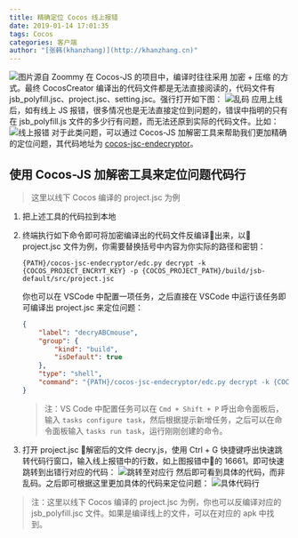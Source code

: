 ```yaml
---
title: 精确定位 Cocos 线上报错
date: 2019-01-14 17:01:35
tags: Cocos
categories: 客户端
author: "[张韩(khanzhang)](http://khanzhang.cn)"
---
```


![图片源自 Zoommy](https://blog-pic-1251295613.cos.ap-guangzhou.myqcloud.com/2019-01-14-242430%20-1-.jpg)
在 Cocos-JS 的项目中，编译时往往采用 加密 + 压缩 的方式。最终 CocosCreator 编译出的代码文件都是无法直接阅读的，代码文件有 jsb_polyfill.jsc、project.jsc、setting.jsc。强行打开如下图：
![乱码](https://blog-pic-1251295613.cos.ap-guangzhou.myqcloud.com/2019-01-14-024003.png)
应用上线后，如有线上 JS 报错，很多情况也是无法直接定位到问题的，错误中指明的只有在 jsb_polyfill.js 文件的多少行有问题，而无法还原到实际的代码文件。比如：
![线上报错](https://blog-pic-1251295613.cos.ap-guangzhou.myqcloud.com/2019-01-14-%E5%B1%8F%E5%B9%95%E5%BF%AB%E7%85%A7%202019-01-14%20%E4%B8%8A%E5%8D%8810.44.06.png)
对于此类问题，可以通过 Cocos-JS 加解密工具来帮助我们更加精确的定位问题，其代码地址为 [cocos-jsc-endecryptor](https://github.com/CSIGer/cocos-jsc-endecryptor)。

## 使用 Cocos-JS 加解密工具来定位问题代码行

> 这里以线下 Cocos 编译的 project.jsc 为例

1. 把上述工具的代码拉到本地
2. 终端执行如下命令即可将加密编译出的代码文件反编译出来，以 project.jsc 文件为例，你需要替换括号中内容为你实际的路径和密钥：

    ```shell
    {PATH}/cocos-jsc-endecryptor/edc.py decrypt -k {COCOS_PROJECT_ENCRYT_KEY} -p {COCOS_PROJECT_PATH}/build/jsb-default/src/project.jsc
    ```

    你也可以在 VSCode 中配置一项任务，之后直接在 VSCode 中运行该任务即可编译出 project.jsc 来定位问题：

    ```json
    {
        "label": "decryABCmouse",
        "group": {
            "kind": "build",
            "isDefault": true
        },
        "type": "shell",
        "command": "{PATH}/cocos-jsc-endecryptor/edc.py decrypt -k {COCOS_PROJECT_ENCRYT_KEY} -p {COCOS_PROJECT_PATH}/build/jsb-default/src/project.jsc ; open {COCOS_PROJECT_PATH}/decryptOutput"
    }
    ```

    > 注：VS Code 中配置任务可以在 `Cmd + Shift + P` 呼出命令面板后，输入 `tasks configure task`，然后根据提示新增任务，之后可以在命令面板输入 `tasks run task`，运行刚刚创建的命令。

3. 打开 project.jsc 解密后的文件 decry.js，使用 Ctrl + G 快捷键呼出快速跳转代码行窗口，输入线上报错中的行数，如上图报错中的 16661。即可快速跳转到出错行对应的代码：
    ![跳转至对应行](https://blog-pic-1251295613.cos.ap-guangzhou.myqcloud.com/2019-01-14-031132.png)
    然后即可看到具体的代码，而非乱码。之后即可根据这里更加具体的代码来定位问题：
    ![具体代码行](https://blog-pic-1251295613.cos.ap-guangzhou.myqcloud.com/2019-01-14-031647.png)

> 注：这里以线下 Cocos 编译的 project.jsc 为例，你也可以反编译对应的 jsb_polyfill.jsc 文件。如果是编译线上的文件，可以在对应的 apk 中找到。
